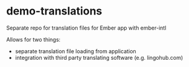 # demo-translations

Separate repo for translation files for Ember app with ember-intl

Allows for two things:

* separate translation file loading from application
* integration with third party translating software  (e.g. lingohub.com)
